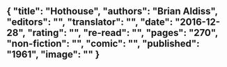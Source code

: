 {
 "title": "Hothouse",
 "authors": "Brian Aldiss",
 "editors": "",
 "translator": "",
 "date": "2016-12-28",
 "rating": "",
 "re-read": "",
 "pages": "270",
 "non-fiction": "",
 "comic": "",
 "published": "1961",
 "image": ""
}
---

